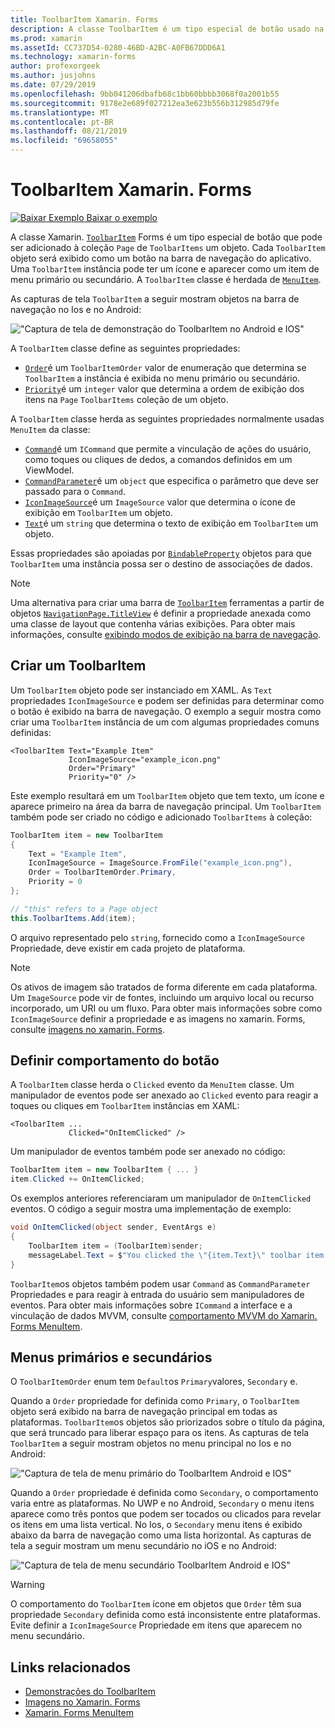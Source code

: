 ```yaml
---
title: ToolbarItem Xamarin. Forms
description: A classe ToolbarItem é um tipo especial de botão usado na barra de navegação de um aplicativo.
ms.prod: xamarin
ms.assetId: CC737D54-0280-46BD-A2BC-A0FB67DDD6A1
ms.technology: xamarin-forms
author: profexorgeek
ms.author: jusjohns
ms.date: 07/29/2019
ms.openlocfilehash: 9bb041206dbafb68c1bb60bbbb3068f0a2001b55
ms.sourcegitcommit: 9178e2e689f027212ea3e623b556b312985d79fe
ms.translationtype: MT
ms.contentlocale: pt-BR
ms.lasthandoff: 08/21/2019
ms.locfileid: "69658055"
---
```

# <a name="xamarinforms-toolbaritem"></a>ToolbarItem Xamarin. Forms

[![Baixar Exemplo](~/media/shared/download.png) Baixar o exemplo](https://docs.microsoft.com/en-us/samples/xamarin/xamarin-forms-samples/userinterface-toolbaritem/)

A classe Xamarin. [`ToolbarItem`](xref:Xamarin.Forms.ToolbarItem) Forms é um tipo especial de botão que pode ser adicionado à coleção `Page` de `ToolbarItems` um objeto. Cada `ToolbarItem` objeto será exibido como um botão na barra de navegação do aplicativo. Uma `ToolbarItem` instância pode ter um ícone e aparecer como um item de menu primário ou secundário. A `ToolbarItem` classe é herdada de [`MenuItem`](xref:Xamarin.Forms.MenuItem).

As capturas de tela `ToolbarItem` a seguir mostram objetos na barra de navegação no Ios e no Android:

!["Captura de tela de demonstração do ToolbarItem no Android e IOS"](toolbaritem-images/toolbaritem-device-screenshot.png "Captura de tela de demonstração do ToolbarItem no Android e Ios")

A `ToolbarItem` classe define as seguintes propriedades:

* [`Order`](xref:Xamarin.Forms.ToolbarItem.Order)é um `ToolbarItemOrder` valor de enumeração que determina se `ToolbarItem` a instância é exibida no menu primário ou secundário.
* [`Priority`](xref:Xamarin.Forms.ToolbarItem.Priority)é um `integer` valor que determina a ordem de exibição dos itens na `Page` `ToolbarItems` coleção de um objeto.

A `ToolbarItem` classe herda as seguintes propriedades normalmente usadas `MenuItem` da classe:

* [`Command`](xref:Xamarin.Forms.MenuItem.Command)é um `ICommand` que permite a vinculação de ações do usuário, como toques ou cliques de dedos, a comandos definidos em um ViewModel.
* [`CommandParameter`](xref:Xamarin.Forms.MenuItem.CommandParameter)é um `object` que especifica o parâmetro que deve ser passado para o `Command`.
* [`IconImageSource`](xref:Xamarin.Forms.MenuItem.IconImageSource)é um `ImageSource` valor que determina o ícone de exibição em `ToolbarItem` um objeto.
* [`Text`](xref:Xamarin.Forms.MenuItem.Text)é um `string` que determina o texto de exibição em `ToolbarItem` um objeto.

Essas propriedades são apoiadas por [`BindableProperty`](xref:Xamarin.Forms.BindableProperty) objetos para que `ToolbarItem` uma instância possa ser o destino de associações de dados.

> [!NOTE]
> Uma alternativa para criar uma barra de [`ToolbarItem`](xref:Xamarin.Forms.ToolbarItem) ferramentas a partir de objetos [`NavigationPage.TitleView`](xref:Xamarin.Forms.NavigationPage.TitleViewProperty) é definir a propriedade anexada como uma classe de layout que contenha várias exibições. Para obter mais informações, consulte [exibindo modos de exibição na barra de navegação](~/xamarin-forms/app-fundamentals/navigation/hierarchical.md#displaying-views-in-the-navigation-bar).

## <a name="create-a-toolbaritem"></a>Criar um ToolbarItem

Um `ToolbarItem` objeto pode ser instanciado em XAML. As `Text` propriedades `IconImageSource` e podem ser definidas para determinar como o botão é exibido na barra de navegação. O exemplo a seguir mostra como criar uma `ToolbarItem` instância de um com algumas propriedades comuns definidas:

```xaml
<ToolbarItem Text="Example Item"
             IconImageSource="example_icon.png"
             Order="Primary"
             Priority="0" />
```

Este exemplo resultará em um `ToolbarItem` objeto que tem texto, um ícone e aparece primeiro na área da barra de navegação principal. Um `ToolbarItem` também pode ser criado no código e adicionado `ToolbarItems` à coleção:

```csharp
ToolbarItem item = new ToolbarItem
{
    Text = "Example Item",
    IconImageSource = ImageSource.FromFile("example_icon.png"),
    Order = ToolbarItemOrder.Primary,
    Priority = 0
};

// "this" refers to a Page object
this.ToolbarItems.Add(item);
```

O arquivo representado pelo `string`, fornecido como a `IconImageSource` Propriedade, deve existir em cada projeto de plataforma.

> [!NOTE]
> Os ativos de imagem são tratados de forma diferente em cada plataforma. Um `ImageSource` pode vir de fontes, incluindo um arquivo local ou recurso incorporado, um URI ou um fluxo. Para obter mais informações sobre como `IconImageSource` definir a propriedade e as imagens no xamarin. Forms, consulte [imagens no xamarin. Forms](~/xamarin-forms/user-interface/images.md).

## <a name="define-button-behavior"></a>Definir comportamento do botão

A `ToolbarItem` classe herda o `Clicked` evento da `MenuItem` classe. Um manipulador de eventos pode ser anexado ao `Clicked` evento para reagir a toques ou cliques em `ToolbarItem` instâncias em XAML:

```xaml
<ToolbarItem ...
             Clicked="OnItemClicked" />
```

Um manipulador de eventos também pode ser anexado no código:

```csharp
ToolbarItem item = new ToolbarItem { ... }
item.Clicked += OnItemClicked;
```

Os exemplos anteriores referenciaram um manipulador de `OnItemClicked` eventos. O código a seguir mostra uma implementação de exemplo:

```csharp
void OnItemClicked(object sender, EventArgs e)
{
    ToolbarItem item = (ToolbarItem)sender;
    messageLabel.Text = $"You clicked the \"{item.Text}\" toolbar item.";
}
```

`ToolbarItem`os objetos também podem usar `Command` as `CommandParameter` Propriedades e para reagir à entrada do usuário sem manipuladores de eventos. Para obter mais informações sobre `ICommand` a interface e a vinculação de dados MVVM, consulte [comportamento MVVM do Xamarin. Forms MenuItem](~/xamarin-forms/user-interface/menuitem.md#define-menuitem-behavior-with-mvvm).

## <a name="primary-and-secondary-menus"></a>Menus primários e secundários

O `ToolbarItemOrder` enum tem `Default`os `Primary`valores, `Secondary` e.

Quando a `Order` propriedade for definida como `Primary`, o `ToolbarItem` objeto será exibido na barra de navegação principal em todas as plataformas. `ToolbarItem`os objetos são priorizados sobre o título da página, que será truncado para liberar espaço para os itens. As capturas de tela `ToolbarItem` a seguir mostram objetos no menu principal no Ios e no Android:

!["Captura de tela de menu primário do ToolbarItem Android e IOS"](toolbaritem-images/toolbaritem-primary-menu.png "Captura de tela do menu principal do ToolbarItem no Android e Ios")

Quando a `Order` propriedade é definida como `Secondary`, o comportamento varia entre as plataformas. No UWP e no Android, `Secondary` o menu itens aparece como três pontos que podem ser tocados ou clicados para revelar os itens em uma lista vertical. No Ios, o `Secondary` menu itens é exibido abaixo da barra de navegação como uma lista horizontal. As capturas de tela a seguir mostram um menu secundário no iOS e no Android:

!["Captura de tela de menu secundário ToolbarItem Android e IOS"](toolbaritem-images/toolbaritem-secondary-menu.png "Captura de tela de menu secundário ToolbarItem no Android e Ios")

> [!WARNING]
> O comportamento do `ToolbarItem` ícone em objetos que `Order` têm sua propriedade `Secondary` definida como está inconsistente entre plataformas. Evite definir a `IconImageSource` Propriedade em itens que aparecem no menu secundário.

## <a name="related-links"></a>Links relacionados

* [Demonstrações do ToolbarItem](https://docs.microsoft.com/en-us/samples/xamarin/xamarin-forms-samples/userinterface-toolbaritem/)
* [Imagens no Xamarin. Forms](~/xamarin-forms/user-interface/images.md)
* [Xamarin. Forms MenuItem](~/xamarin-forms/user-interface/menuitem.md)